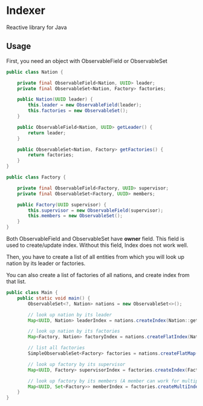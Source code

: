 # Indexer

Reactive library for Java

## Usage

First, you need an object with ObservableField or ObservableSet

```java
public class Nation {

    private final ObservableField<Nation, UUID> leader;
    private final ObservableSet<Nation, Factory> factories;

    public Nation(UUID leader) {
        this.leader = new ObservableField(leader);
        this.factories = new ObservableSet();
    }

    public ObservableField<Nation, UUID> getLeader() {
        return leader;
    }

    public ObservableSet<Nation, Factory> getFactories() {
        return factories;
    }
}
```

```java
public class Factory {

    private final ObservableField<Factory, UUID> supervisor;
    private final ObservableSet<Factory, UUID> members;

    public Factory(UUID supervisor) {
        this.supervisor = new ObservableField(supervisor);
        this.members = new ObservableSet();
    }
}
```

Both ObservableField and ObservableSet have **owner** field. This field is used to create/update index. Without this
field, Index does not work well.

Then, you have to create a list of all entities from which you will look up nation by its leader or factories.

You can also create a list of factories of all nations, and create index from that list.

```java
public class Main {
    public static void main() {
        ObservableSet<?, Nation> nations = new ObservableSet<>();

        // look up nation by its leader
        Map<UUID, Nation> leaderIndex = nations.createIndex(Nation::getLeader);

        // look up nation by its factories
        Map<Factory, Nation> factoryIndex = nations.createFlatIndex(Nation::getFactories);

        // list all factories
        SimpleObservableSet<Factory> factories = nations.createFlatMap(Nation::getFactories);

        // look up factory by its supervisor
        Map<UUID, Factory> supervisorIndex = factories.createIndex(Factory::getSupervisor);

        // look up factory by its members (A member can work for multiple factories)
        Map<UUID, Set<Factory>> memberIndex = factories.createMultiIndex(Factory::getMembers);
    }
}
```
